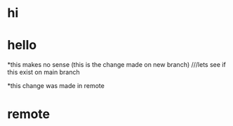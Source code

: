 # hi

# hello

*this makes no sense (this is the change made on new branch)
///lets see if this exist on main branch


*this change was made in remote
# remote
